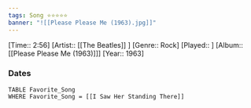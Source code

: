 ```yaml
---
tags: Song ⭐⭐⭐⭐⭐ 
banner: "![[Please Please Me (1963).jpg]]"
---
```

[Time:: 2:56]
[Artist:: [[The Beatles]] ]
[Genre:: Rock]
[Played:: ]
[Album:: [[Please Please Me (1963)]]]
[Year:: 1963]
### Dates
````dataview
TABLE Favorite_Song
WHERE Favorite_Song = [[I Saw Her Standing There]]
````